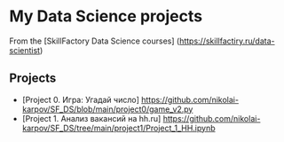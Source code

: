 # My Data Science projects
From the [SkillFactory Data Science courses] (https://skillfactiry.ru/data-scientist)

## Projects
* [Project 0. Игра: Угадай число] https://github.com/nikolai-karpov/SF_DS/blob/main/project0/game_v2.py
* [Project 1. Анализ вакансий на hh.ru] https://github.com/nikolai-karpov/SF_DS/tree/main/project1/Project_1_HH.ipynb
